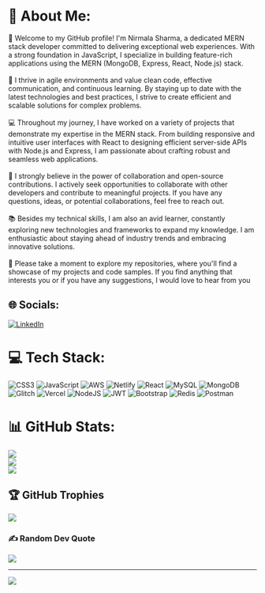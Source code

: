# 💫 About Me:
👋 Welcome to my GitHub profile! I'm Nirmala Sharma, a dedicated MERN stack developer committed to delivering exceptional web experiences. With a strong foundation in JavaScript, I specialize in building feature-rich applications using the MERN (MongoDB, Express, React, Node.js) stack.<br><br>🚀 I thrive in agile environments and value clean code, effective communication, and continuous learning. By staying up to date with the latest technologies and best practices, I strive to create efficient and scalable solutions for complex problems.<br><br>💻 Throughout my journey, I have worked on a variety of projects that demonstrate my expertise in the MERN stack. From building responsive and intuitive user interfaces with React to designing efficient server-side APIs with Node.js and Express, I am passionate about crafting robust and seamless web applications.<br><br>🤝 I strongly believe in the power of collaboration and open-source contributions. I actively seek opportunities to collaborate with other developers and contribute to meaningful projects. If you have any questions, ideas, or potential collaborations, feel free to reach out.<br><br>📚 Besides my technical skills, I am also an avid learner, constantly exploring new technologies and frameworks to expand my knowledge. I am enthusiastic about staying ahead of industry trends and embracing innovative solutions.<br><br>🔭 Please take a moment to explore my repositories, where you'll find a showcase of my projects and code samples. If you find anything that interests you or if you have any suggestions, I would love to hear from you


## 🌐 Socials:
[![LinkedIn](https://img.shields.io/badge/LinkedIn-%230077B5.svg?logo=linkedin&logoColor=white)](https://linkedin.com/in/https://www.linkedin.com/in/nirmala-sharma-597967247/) 

# 💻 Tech Stack:
![CSS3](https://img.shields.io/badge/css3-%231572B6.svg?style=for-the-badge&logo=css3&logoColor=white) ![JavaScript](https://img.shields.io/badge/javascript-%23323330.svg?style=for-the-badge&logo=javascript&logoColor=%23F7DF1E) ![AWS](https://img.shields.io/badge/AWS-%23FF9900.svg?style=for-the-badge&logo=amazon-aws&logoColor=white) ![Netlify](https://img.shields.io/badge/netlify-%23000000.svg?style=for-the-badge&logo=netlify&logoColor=#00C7B7) ![React](https://img.shields.io/badge/react-%2320232a.svg?style=for-the-badge&logo=react&logoColor=%2361DAFB) ![MySQL](https://img.shields.io/badge/mysql-%2300f.svg?style=for-the-badge&logo=mysql&logoColor=white) ![MongoDB](https://img.shields.io/badge/MongoDB-%234ea94b.svg?style=for-the-badge&logo=mongodb&logoColor=white) ![Glitch](https://img.shields.io/badge/glitch-%233333FF.svg?style=for-the-badge&logo=glitch&logoColor=white) ![Vercel](https://img.shields.io/badge/vercel-%23000000.svg?style=for-the-badge&logo=vercel&logoColor=white) ![NodeJS](https://img.shields.io/badge/node.js-6DA55F?style=for-the-badge&logo=node.js&logoColor=white) ![JWT](https://img.shields.io/badge/JWT-black?style=for-the-badge&logo=JSON%20web%20tokens) ![Bootstrap](https://img.shields.io/badge/bootstrap-%23563D7C.svg?style=for-the-badge&logo=bootstrap&logoColor=white) ![Redis](https://img.shields.io/badge/redis-%23DD0031.svg?style=for-the-badge&logo=redis&logoColor=white) ![Postman](https://img.shields.io/badge/Postman-FF6C37?style=for-the-badge&logo=postman&logoColor=white)
# 📊 GitHub Stats:
![](https://github-readme-stats.vercel.app/api?username=nirmalasharma123&theme=dark&hide_border=false&include_all_commits=false&count_private=false)<br/>
![](https://github-readme-streak-stats.herokuapp.com/?user=nirmalasharma123&theme=dark&hide_border=false)<br/>
![](https://github-readme-stats.vercel.app/api/top-langs/?username=nirmalasharma123&theme=dark&hide_border=false&include_all_commits=false&count_private=false&layout=compact)

## 🏆 GitHub Trophies
![](https://github-profile-trophy.vercel.app/?username=nirmalasharma123&theme=radical&no-frame=false&no-bg=true&margin-w=4)

### ✍️ Random Dev Quote
![](https://quotes-github-readme.vercel.app/api?type=horizontal&theme=radical)

---
[![](https://visitcount.itsvg.in/api?id=nirmalasharma123&icon=0&color=0)](https://visitcount.itsvg.in)

<!-- Proudly created with GPRM ( https://gprm.itsvg.in ) -->

